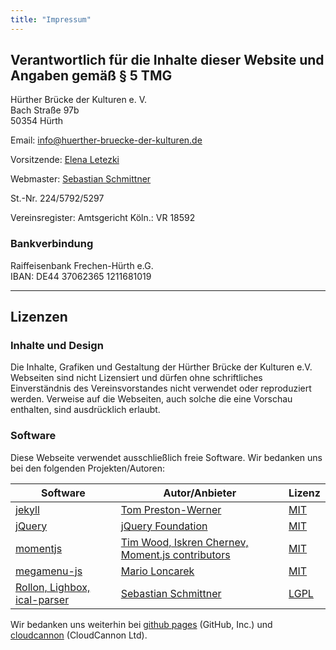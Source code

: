 ```yaml
---
title: "Impressum"
---
```


## Verantwortlich für die Inhalte dieser Website und Angaben gemäß &sect; 5 TMG

Hürther Brücke der Kulturen e. V.<br/>
Bach Straße 97b<br/>
50354 Hürth<br/>

Email: [info@huerther-bruecke-der-kulturen.de](mailto:info@huerther-bruecke-der-kulturen.de)

Vorsitzende: [Elena Letezki](e.letezki@huerther-bruecke-der-kulturen.de)

Webmaster: [Sebastian Schmittner](webmaster@huerther-brueke-der-kulturen.de)

St.-Nr. 224/5792/5297

Vereinsregister: Amtsgericht Köln.: VR 18592



### Bankverbindung

Raiffeisenbank Frechen-Hürth e.G. <br/>
IBAN: DE44 37062365 1211681019


---------------------------------------------------


## Lizenzen

### Inhalte und Design

Die Inhalte, Grafiken und Gestaltung der Hürther Brücke der Kulturen
e.V. Webseiten sind nicht Lizensiert und dürfen ohne schriftliches
Einverständnis des Vereinsvorstandes nicht verwendet oder reproduziert
werden. Verweise auf die Webseiten, auch solche die eine Vorschau
enthalten, sind ausdrücklich erlaubt.


### Software

Diese Webseite verwendet ausschließlich freie Software. Wir
bedanken uns bei den folgenden Projekten/Autoren:

<table id="thx-table">
<thead>
<tr>
<th>Software</th>
<th>Autor/Anbieter</th>
<th>Lizenz</th>
</tr>
</thead>
<tbody>

<tr>
<td><a href="http://jekyllrb.com/">jekyll</a></td>
<td><a href="https://jquery.org/team/">Tom Preston-Werner</a></td>
<td><a href="https://github.com/jekyll/jekyll/blob/master/LICENSE">MIT</a></td>
</tr>

<tr>
<td><a href="http://jquery.com/">jQuery</a></td>
<td><a href="https://jquery.org/team/">jQuery Foundation</a></td>
<td><a href="https://jquery.org/license/">MIT</a></td>
</tr>

<tr>
<td><a href="http://momentjs.com/">momentjs</a></td>
<td><a href="https://github.com/moment/moment/graphs/contributors">Tim Wood, Iskren Chernev, Moment.js contributors</a></td>
<td><a href="https://github.com/moment/moment/blob/develop/LICENSE">MIT</a></td>
</tr>

<tr>
<td><a href="https://github.com/marioloncarek/megamenu-js">megamenu-js</a></td>
<td><a href="https://github.com/marioloncarek">Mario Loncarek</a></td>
<td><a href="https://github.com/marioloncarek/megamenu-js/blob/master/licence.md">MIT</a></td>
</tr>

<tr>
<td><a href="https://github.com/Echsecutor/js.echse">Rollon, Lighbox, ical-parser</a></td>
<td><a href="http://echsecutables.schmittner.pw/de/index.html">Sebastian Schmittner</a></td>
<td><a href="https://github.com/Echsecutor/js.echse/blob/master/LICENSE">LGPL</a></td>
</tr>

</tbody>
</table>


Wir bedanken uns weiterhin bei <a href="https://pages.github.com/">github pages</a> (GitHub, Inc.) und <a href="http://cloudcannon.com/">cloudcannon</a> (CloudCannon Ltd).


